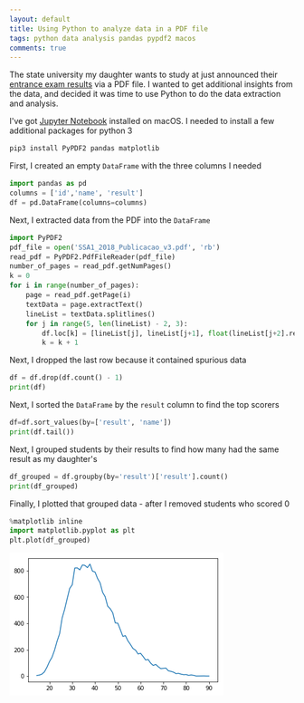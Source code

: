 ```yaml
---
layout: default
title: Using Python to analyze data in a PDF file
tags: python data analysis pandas pypdf2 macos
comments: true
---
```


The state university my daughter wants to study at just announced their [entrance exam results](http://processodeingresso.upe.pe.gov.br/arquivos/SSA1/SSA1_2018_Publicacao_v3.pdf) via a PDF file. I wanted to get additional insights from the data, and decided it was time to use Python to do the data extraction and analysis.

I've got [Jupyter Notebook](http://jupyter.org/) installed on macOS. I needed to install a few additional packages for python 3

```bash
pip3 install PyPDF2 pandas matplotlib
```

First, I created an empty `DataFrame` with the three columns I needed

```python
import pandas as pd
columns = ['id','name', 'result']
df = pd.DataFrame(columns=columns)
```

Next, I extracted data from the PDF into the `DataFrame`

```python
import PyPDF2
pdf_file = open('SSA1_2018_Publicacao_v3.pdf', 'rb')
read_pdf = PyPDF2.PdfFileReader(pdf_file)
number_of_pages = read_pdf.getNumPages()
k = 0
for i in range(number_of_pages):
    page = read_pdf.getPage(i)
    textData = page.extractText()
    lineList = textData.splitlines()
    for j in range(5, len(lineList) - 2, 3):
        df.loc[k] = [lineList[j], lineList[j+1], float(lineList[j+2].replace(",", "."))]
        k = k + 1
```

Next, I dropped the last row because it contained spurious data

```python
df = df.drop(df.count() - 1)
print(df)
```

Next, I sorted the `DataFrame` by the `result` column to find the top scorers

```python
df=df.sort_values(by=['result', 'name'])
print(df.tail())
```

Next, I grouped students by their results to find how many had the same result as my daughter's

```python
df_grouped = df.groupby(by='result')['result'].count()
print(df_grouped)
```

Finally, I plotted that grouped data - after I removed students who scored 0

```python
%matplotlib inline
import matplotlib.pyplot as plt
plt.plot(df_grouped)
```

![Plot of number of students by result](/assets/img/python-pyplot-pandas-groupby.png)
